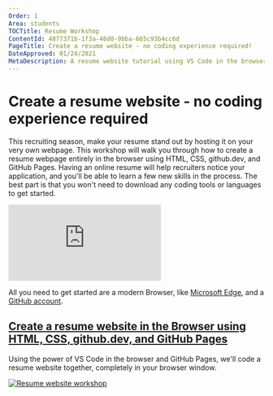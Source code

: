 ```yaml
---
Order: 1
Area: students
TOCTitle: Resume Workshop
ContentId: 4877371b-1f3a-46d0-9bba-665c93b4cc6d
PageTitle: Create a resume website - no coding experience required!
DateApproved: 01/24/2021
MetaDescription: A resume website tutorial using VS Code in the browser and GitHub Pages.
---
```


# Create a resume website - no coding experience required

This recruiting season, make your resume stand out by hosting it on your very own webpage. This workshop will walk you through how to create a resume webpage entirely in the browser using HTML, CSS, github.dev, and GitHub Pages. Having an online resume will help recruiters notice your application, and you'll be able to learn a few new skills in the process. The best part is that you won't need to download any coding tools or languages to get started.

<iframe src="https://www.youtube-nocookie.com/embed/M2IrPFMFwx8" frameborder="0" allow="accelerometer; autoplay; encrypted-media; gyroscope; picture-in-picture" allowfullscreen></iframe>

All you need to get started are a modern Browser, like [Microsoft Edge](https://www.microsoft.com/en-us/edge), and a [GitHub account](https://github.com/join).

<div class="module">
    <div class="info">
        <a href="https://aka.ms/resumeworkshop"><h2 class="title faux-h3">Create a resume website in the Browser using HTML, CSS, github.dev, and GitHub Pages</h2></a>
    </div>
    <p class="description">Using the power of VS Code in the browser and GitHub Pages, we'll code a resume website together, completely in your browser window.</p>
    <a href="https://aka.ms/resumeworkshop"><img src="/assets/learn/students/resume-workshop/resume-workshop.png" alt="Resume website workshop" aria-hidden="true" class="thumb"/></a>
    </a>
</div><br/>